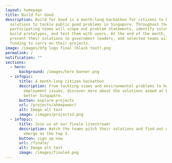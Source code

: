 ```yaml
---
layout: homepage
title: Build for Good
description: Build for Good is a month-long hackathon for citizens to build
  solutions to tackle public good problems in Singapore. Throughout the month,
  participating teams will scope out problem statements, identify solutions,
  build prototypes, and test them with users. At the end of the month, they will
  present their solutions to government leaders, and selected teams will receive
  funding to carry on their projects.
image: /images/bfg logo final (black text).png
permalink: /
notification: ""
sections:
  - hero:
      background: /images/hero banner.png
  - infopic:
      title: A month-long citizen hackathon
      description: From tackling scams and environmental problems to healthcare and
        employment issues, discover more about the solutions aimed at building a
        better Singapore.
      button: explore projects
      url: /projects/ahmapower/
      alt: Image alt text
      image: /images/projects3.png
  - infopic:
      title: Join us at our finale livestream!
      description: Watch the teams pitch their solutions and find out which teams will
        emerge as the top 3.
      button: sign up now
      url: /finale/
      alt: Image alt text
      image: /images/finale4.png
---
```

